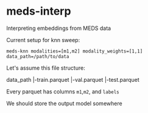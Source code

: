 # meds-interp

Interpreting embeddings from MEDS data

Current setup for knn sweep:

```
meds-knn modalities=[m1,m2] modality_weights=[1,1] data_path=/path/to/data
```

Let's assume this file structure:

data_path
|-train.parquet
|-val.parquet
|-test.parquet

Every parquet has columns `m1`,`m2`, and `labels`

We should store the output model somewhere
